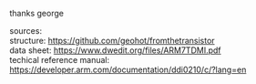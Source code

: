thanks george

sources: <br>
structure: https://github.com/geohot/fromthetransistor <br>
data sheet: https://www.dwedit.org/files/ARM7TDMI.pdf <br>
techical reference manual: https://developer.arm.com/documentation/ddi0210/c/?lang=en <br>